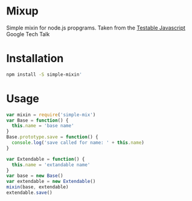 # Mixup
Simple mixin for node.js propgrams. Taken from the [Testable Javascript](http://youtu.be/JjqKQ8ezwKQ) Google Tech Talk

# Installation

```bash
npm install -S simple-mixin'
```

# Usage

```javascript
var mixin = require('simple-mix')
var Base = function() {
  this.name = 'base name'
}
Base.prototype.save = function() {
  console.log('save called for name: ' + this.name)
}

var Extendable = function() {
  this.name = 'extandable name'
}
var base = new Base()
var extendable = new Extendable()
mixin(base, extendable)
extendable.save()
```


